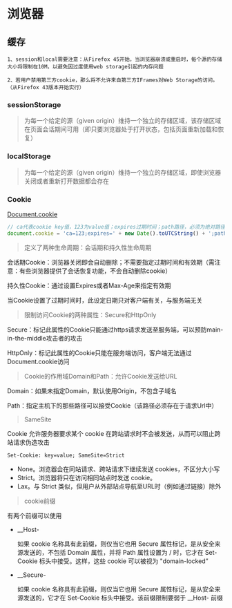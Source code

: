 

# 浏览器


## 缓存

`1、session和local需要注意：从Firefox 45开始，当浏览器崩溃或重启时，每个源的存储大小将限制在10M，以避免因过度使用web storage引起的内存问题`

`2、若用户禁用第三方cookie，那么将不允许来自第三方IFrames对Web Storage的访问。（从Firefox 43版本开始实行）`

### sessionStorage

> 为每一个给定的源（given origin）维持一个独立的存储区域，该存储区域在页面会话期间可用（即只要浏览器处于打开状态，包括页面重新加载和恢复）

### localStorage

> 为每一个给定的源（given origin）维持一个独立的存储区域，即使浏览器关闭或者重新打开数据都会存在


### Cookie

[Document.cookie](https://developer.mozilla.org/zh-CN/docs/Web/API/Document/cookie)

```js
// ca代表cookie key值，123为value值；expires过期时间；path路径，必须为绝对路径，默认为当前文档的路径；domain允许发送cookie的域名；secure代表cookie只能通过https协议传输
document.cookie = 'ca=123;expires=' + new Date().toUTCString() + ';path=/;domain=www.baidu.com;secure'

```

> 定义了两种生命周期：会话期和持久性生命周期

会话期Cookie：浏览器关闭即会自动删除；不需要指定过期时间和有效期（需注意：有些浏览器提供了会话恢复功能，不会自动删除cookie）

持久性Cookie：通过设置Expires或者Max-Age来指定有效期

当Cookie设置了过期时间时，此设定日期只对客户端有关，与服务端无关


> 限制访问Cookie的两种属性：Secure和HttpOnly

Secure：标记此属性的Cookie只能通过https请求发送至服务端，可以预防main-in-the-middle攻击者的攻击

HttpOnly：标记此属性的Cookie只能在服务端访问，客户端无法通过Document.cookie访问


> Cookie的作用域Domain和Path：允许Cookie发送给URL

Domain：如果未指定Domain，默认使用Origin，不包含子域名

Path：指定主机下的那些路径可以接受Cookie（该路径必须存在于请求Url中）

> SameSite

Cookie 允许服务器要求某个 cookie 在跨站请求时不会被发送，从而可以阻止跨站请求伪造攻击

```
Set-Cookie: key=value; SameSite=Strict
```

- None。浏览器会在同站请求、跨站请求下继续发送 cookies，不区分大小写
- Strict。浏览器将只在访问相同站点时发送 cookie。
- Lax。与 Strict 类似，但用户从外部站点导航至URL时（例如通过链接）除外

> cookie前缀 

有两个前缀可以使用

- __Host-

  如果 cookie 名称具有此前缀，则仅当它也用 Secure 属性标记，是从安全来源发送的，不包括 Domain 属性，并将 Path 属性设置为 / 时，它才在 Set-Cookie 标头中接受。这样，这些 cookie 可以被视为 "domain-locked”

- __Secure-

  如果 cookie 名称具有此前缀，则仅当它也用 Secure 属性标记，是从安全来源发送的，它才在 Set-Cookie 标头中接受。该前缀限制要弱于 __Host- 前缀








